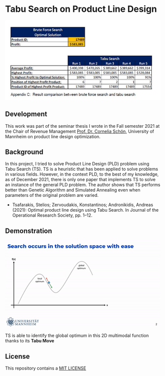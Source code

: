 # Tabu Search on Product Line Design

![](images/Brute%20Force%20versus%20Tabu%20Search.JPG)

## Development
This work was part of the seminar thesis I wrote in the Fall semester 2021 at the Chair of Revenue Management [Prof. Dr. Cornelia Schön](https://www.bwl.uni-mannheim.de/schoen/ "Prof. Dr. Cornelia Schön"), University of Mannheim on product line design optimization. 

## Background

In this project, I tried to solve Product Line Design (PLD) problem using Tabu Search (TS). TS is a heuristic that has been applied to solve problems in various fields. However, in the context PLD, to the best of my knowledge, as of December 2021, there is only one paper that implements TS to solve an instance of the general PLD problem. The author shows that TS performs better than Genetic Algorithm and Simulated Annealing even when parameters of the original problem are varied.
* Tsafarakis, Stelios; Zervoudakis, Konstantinos; Andronikidis, Andreas (2021): Optimal product line design using Tabu Search. In Journal of the Operational Research Society, pp. 1–12.

## Demonstration
![](images/Tabu%20Search%202D%20Demonstration.gif)

TS is able to identify the global optimum in this 2D multimodal function thanks to its **Tabu Move** 
## License
This repository contains a [MIT LICENSE](https://github.com/iamphuc/Tabu-Search/blob/main/LICENSE)
